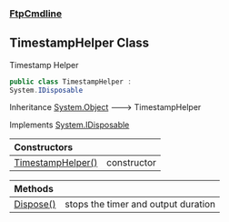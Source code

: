 ### [FtpCmdline](FtpCmdline.md 'FtpCmdline')

## TimestampHelper Class

Timestamp Helper

```csharp
public class TimestampHelper :
System.IDisposable
```

Inheritance [System.Object](https://docs.microsoft.com/en-us/dotnet/api/System.Object 'System.Object') &#129106; TimestampHelper

Implements [System.IDisposable](https://docs.microsoft.com/en-us/dotnet/api/System.IDisposable 'System.IDisposable')

| Constructors | |
| :--- | :--- |
| [TimestampHelper()](TimestampHelper.TimestampHelper().md 'FtpCmdline.TimestampHelper.TimestampHelper()') | constructor |

| Methods | |
| :--- | :--- |
| [Dispose()](TimestampHelper.Dispose().md 'FtpCmdline.TimestampHelper.Dispose()') | stops the timer and output duration |
